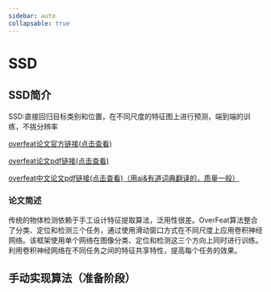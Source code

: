 ```yaml
---
sidebar: auto
collapsable: true
---
```

# SSD
## SSD简介
SSD:直接回归目标类别和位置，在不同尺度的特征图上进行预测，端到端的训练，不挑分辨率

[overfeat论文官方链接(点击查看)](https://arxiv.org/abs/1312.6229)

[overfeat论文pdf链接(点击查看)](http://www.apache2.sanyueyu.top/blog/ai/object_detection/overfeat/overfeat.pdf)

[overfeat中文论文pdf链接(点击查看)（用ai&有道词典翻译的，质量一般）](http://www.apache2.sanyueyu.top/blog/ai/object_detection/overfeat/overfeatcn.pdf)

### 论文简述
传统的物体检测依赖于手工设计特征提取算法，泛用性很差。OverFeat算法整合了分类、定位和检测三个任务，通过使用滑动窗口方式在不同尺度上应用卷积神经网络。该框架使用单个网络在图像分类、定位和检测这三个方向上同时进行训练。利用卷积神经网络在不同任务之间的特征共享特性，提高每个任务的效果。


## 手动实现算法（准备阶段）

